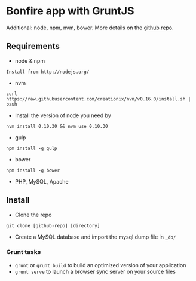 # Bonfire app with GruntJS

Additional: node, npm, nvm, bower.
More details on the [github repo](https://github.com/ci-bonfire/Bonfire).

## Requirements

- node & npm
```
Install from http://nodejs.org/
```

- nvm
```shell
curl https://raw.githubusercontent.com/creationix/nvm/v0.16.0/install.sh | bash
```

- Install the version of node you need by
```shell
nvm install 0.10.30 && nvm use 0.10.30
```

- gulp
```shell
npm install -g gulp
```

- bower
```shell
npm install -g bower
```

- PHP, MySQL, Apache

## Install

- Clone the repo
```shell
git clone [github-repo] [directory]
```

- Create a MySQL database and import the mysql dump file in `_db/`

### Grunt tasks

* `grunt` or `grunt build` to build an optimized version of your application
* `grunt serve` to launch a browser sync server on your source files
